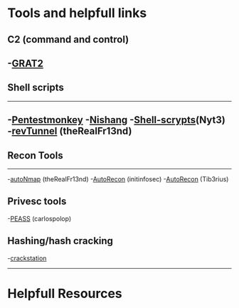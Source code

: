 # Tools and helpfull links


## C2 (command and control)

-[GRAT2](https://github.com/r3nhat/GRAT2)
-

## Shell scripts
***
-[Pentestmonkey](http://pentestmonkey.net/cheat-sheet/shells/reverse-shell-cheat-sheet)
-[Nishang](https://github.com/samratashok/nishang)
-[Shell-scrypts](https://github.com/Nyt3/shell-scripts)(Nyt3)
-[revTunnel](https://github.com/theRealFr13nd/revTunnel) (theRealFr13nd)
-

## Recon Tools
***
-[autoNmap](https://github.com/theRealFr13nd/autoNmap) (theRealFr13nd)
-[AutoRecon](https://github.com/initinfosec/AutoRecon) (initinfosec)
-[AutoRecon](https://github.com/Tib3rius/AutoRecon) (Tib3rius)

## Privesc tools
-[PEASS](https://github.com/carlospolop/privilege-escalation-awesome-scripts-suite) (carlospolop)

## Hashing/hash cracking
-[crackstation](https://crackstation.net)

***

# Helpfull Resources

